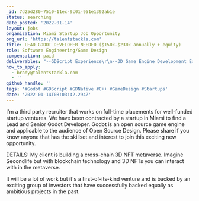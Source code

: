 ```yaml
---
_id: 7d25d280-7510-11ec-9c01-951e1392ab1e
status: searching
date_posted: '2022-01-14'
layout: jobs
organization: Miami Startup Job Opportunity
org_url: 'https://talentstackla.com'
title: LEAD GODOT DEVELOPER NEEDED ($150k-$230k annually + equity)
role: Software Engineering/Game Design
compensation: paid
deliverables: "--GDScript Experience\r\n--3D Game Engine Development Experience\r\n--Will work with other engineers to architect and develop game systems: 3D rendering, client-server networking, integration with backend services via Websockets, WebRTC and UDP, game state persistence, real-time multiplayer game sync and more."
how_to_apply:
  - brady@talentstackla.com
  - ''
github_handle: ''
tags: '#Godot #GDScript #GDNative #C++ #GameDesign #Startups'
date: '2022-01-14T08:03:42.294Z'
---
```

I'm a third party recruiter that works on full-time placements for well-funded startup ventures. We have been contracted by a startup in Miami to find a Lead and Senior Godot Developer. Godot is an open source game engine and applicable to the audience of Open Source Design. Please share if you know anyone that has the skillset and interest to join this exciting new opportunity. 

DETAILS: My client is building a cross-chain 3D NFT metaverse. Imagine Secondlife but with blockchain technology and 3D NFTs you can interact with in the metaverse. 

It will be a lot of work but it's a first-of-its-kind venture and is backed by an exciting group of investors that have successfully backed equally as ambitious projects in the past.
